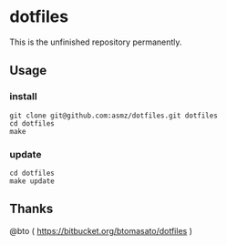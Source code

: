 # dotfiles

This is the unfinished repository permanently.

## Usage

### install

```
git clone git@github.com:asmz/dotfiles.git dotfiles
cd dotfiles
make
```

### update

```
cd dotfiles
make update
```

## Thanks

@bto ( https://bitbucket.org/btomasato/dotfiles )

